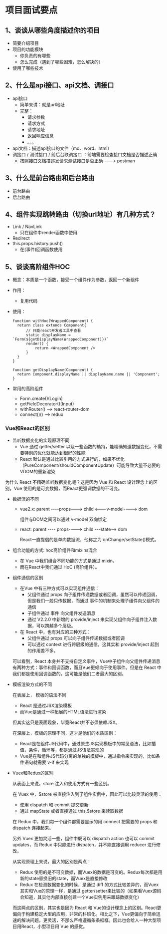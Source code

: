 # 项目面试要点

## 1、谈谈从哪些角度描述你的项目

- 简要介绍项目
- 项目的功能模块
  - 你负责的有哪些
  - 怎么完成（遇到了哪些困难，怎么解决的）
- 使用了哪些技术

## 2、什么是api接口、api文档、调接口

- api接口
  - 简单来讲：就是url地址
  - 完整：
    - 请求参数
    - 请求方式
    - 请求地址
    - 返回响应信息
    - 。。。
- api文档：描述api接口的文件（md、word、html）
- 调接口 / 测试接口 / 前后台联调接口 ：前端需要检查接口文档是否描述正确
  - 按照接口文档描述发请求测试接口是否正确 ---> postman

## 3、什么是前台路由和后台路由

- 前台路由
- 后台路由

## 4、组件实现跳转路由（切换url地址）有几种方式？

- Link / NavLink
  - 只在组件中render函数中使用
- Redirect 
- this.props.history.push()
  - 在(事件)回调函数使用

## 5、谈谈高阶组件HOC

- 概念：本质是一个函数，接受一个组件作为参数，返回一个新组件

- 作用：

  - 复用代码

- 使用：

  ```
  function withHoc(WrappedComponent) {
  	return class extends Component{
  		// 只能react开发者工具中查看
  		static displayName = `Form(${getDisplayName(WrappedComponent)})`
  		render() {
  			return <WrappedComponent />
  		}
  	}
  }

  function getDisplayName(Component) {
  	return Component.displayName || displayName.name || 'Component';
  }
  ```

- 常用的高阶组件

  - Form.create()(Login)
  - getFieldDecorator()(Input)
  - withRouter() --> react-router-dom
  - connect()() --> redux

### Vue和React的区别

+ 监听数据变化的实现原理不同
  + Vue 通过 getter/setter 以及一些函数的劫持，能精确知道数据变化，不需要特别的优化就能达到很好的性能
  + React 默认是通过比较引用的方式进行的，如果不优化（PureComponent/shouldComponentUpdate）可能导致大量不必要的VDOM的重新渲染

为什么 React 不精确监听数据变化呢？这是因为 Vue 和 React 设计理念上的区别，Vue 使用的是可变数据，而React更强调数据的不可变。

+ 数据流的不同

  + vue2.x: parent ----props---> child <---v-model----> dom

    组件与DOM之间可以通过 v-model 双向绑定

  + react: parent ---- props----> child ---state-->  dom

    React一直提倡的是单向数据流，他称之为 onChange/setState()模式。

+ 组合功能的方式: hoc高阶组件和mixins混合

  + 在 Vue 中我们组合不同功能的方式是通过 mixin，
  + 而在React中我们通过 HoC (高阶组件）。

+ 组件通信的区别

  + 在Vue 中有三种方式可以实现组件通信：
    - 父组件通过 props 向子组件传递数据或者回调，虽然可以传递回调，但是我们一般只传数据，而通过 事件的机制来处理子组件向父组件的通信
    - 子组件通过 事件 向父组件发送消息
    - 通过 V2.2.0 中新增的 provide/inject 来实现父组件向子组件注入数据，可以跨越多个层级。
  + 在 React 中，也有对应的三种方式：
    + 父组件通过 props 可以向子组件传递数据或者回调
    + 可以通过 context 进行跨层级的通信，这其实和 provide/inject 起到的作用差不多。

  可以看到，React 本身并不支持自定义事件，Vue中子组件向父组件传递消息有两种方式：事件和回调函数，而且Vue更倾向于使用事件。但是在 React 中我们都是使用回调函数的，这可能是他们二者最大的区别。

+ 模板渲染方式的不同

  在表层上， 模板的语法不同

  + React 是通过JSX渲染模板
  + 而Vue是通过一种拓展的HTML语法进行渲染

  但其实这只是表面现象，毕竟React并不必须依赖JSX。

  在深层上，模板的原理不同，这才是他们的本质区别：

  + React是在组件JS代码中，通过原生JS实现模板中的常见语法，比如插值，条件，循环等，都是通过JS语法实现的
  + Vue是在和组件JS代码分离的单独的模板中，通过指令来实现的，比如条件语句就需要 v-if 来实现

+ Vuex和Redux的区别

  从表面上来说，store 注入和使用方式有一些区别。

  在 Vuex 中，$store 被直接注入到了组件实例中，因此可以比较灵活的使用：

  - 使用 dispatch 和 commit 提交更新
  - 通过 mapState 或者直接通过 this.$store 来读取数据

  在 Redux 中，我们每一个组件都需要显示的用 connect 把需要的 props 和 dispatch 连接起来。

  另外 Vuex 更加灵活一些，组件中既可以 dispatch action 也可以 commit updates，而 Redux 中只能进行 dispatch，并不能直接调用 reducer 进行修改。

  从实现原理上来说，最大的区别是两点：

  - Redux 使用的是不可变数据，而Vuex的数据是可变的。Redux每次都是用新的state替换旧的state，而Vuex是直接修改
  - Redux 在检测数据变化的时候，是通过 diff 的方式比较差异的，而Vuex其实和Vue的原理一样，是通过 getter/setter来比较的（如果看Vuex源码会知道，其实他内部直接创建一个Vue实例用来跟踪数据变化）

  而这两点的区别，其实也是因为 React 和 Vue的设计理念上的区别。React更偏向于构建稳定大型的应用，非常的科班化。相比之下，Vue更偏向于简单迅速的解决问题，更灵活，不那么严格遵循条条框框。因此也会给人一种大型项目用React，小型项目用 Vue 的感觉。



